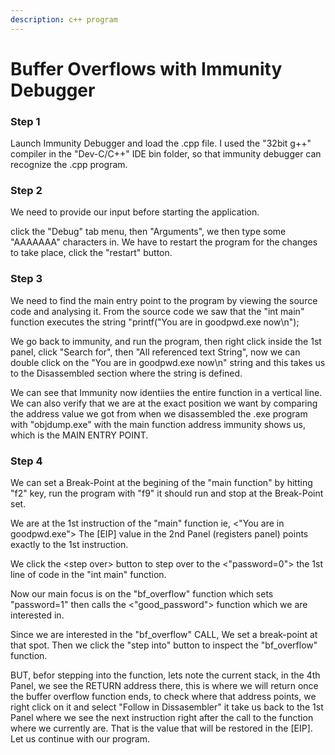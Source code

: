 ```yaml
---
description: c++ program
---
```


# Buffer Overflows with Immunity Debugger

### Step 1

Launch Immunity Debugger and load the .cpp file. I used the "32bit g++" compiler in the "Dev-C/C++" IDE bin folder, so that immunity debugger can recognize the .cpp program.

### Step 2

We need to provide our input before starting the application.

click the "Debug" tab menu, then "Arguments", we then type some "AAAAAAA" characters in. We have to restart the program for the changes to take place, click the "restart" button.

### Step 3

We need to find the main entry point to the program by viewing the source code and analysing it. From the source code we saw that the "int main" function executes the string "printf("You are in goodpwd.exe now\n");&#x20;

We go back to immunity, and run the program, then right click inside the 1st panel, click "Search for", then "All referenced text String", now we can double click on the "You are in goodpwd.exe now\n" string and this takes us to the Disassembled section where the string is defined.

We can see that Immunity now identiies the entire function in a vertical line.  We can also verify that we are at the exact position we want by comparing the address value we got from when we disassembled the .exe program with "objdump.exe" with the main function address immunity shows us, which is the MAIN ENTRY POINT.

### Step  4

We can set a Break-Point at the begining of the "main function" by hitting "f2" key, run the program with "f9" it should run and stop at the Break-Point set.&#x20;

We are at the 1st instruction of the "main" function ie, <"You are in goodpwd.exe"> The \[EIP] value in the 2nd Panel (registers panel)  points exactly to the 1st instruction.

We click the \<step over> button to step over to the <"password=0"> the 1st line of code in the "int main" function.

Now our main focus is on the "bf\_overflow" function which sets "password=1" then calls the <"good\_password"> function which we are interested in.

Since we are interested in the "bf\_overflow" CALL, We set a break-point at that spot. Then we click the "step into" button to inspect the "bf\_overflow" function.

BUT, befor stepping into the function, lets note the current stack, in the 4th Panel, we see the RETURN address there, this is where we will return once the buffer overflow function ends, to check where that address points, we right click on it and select "Follow in Dissasembler" it take us back to the 1st Panel where we see the next instruction right after the call to the function where we currently are. That is the value that will be restored in the \[EIP]. Let us continue with our program.







